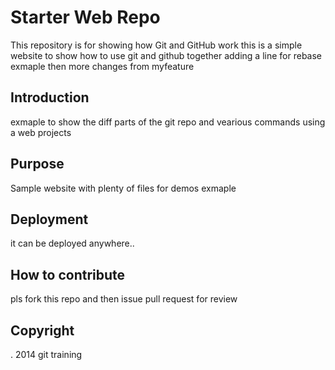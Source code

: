 # Starter Web Repo

This repository is for showing how Git and GitHub work
this is a simple website to show how to use git and github together
adding a line for rebase exmaple
then more changes from myfeature 

## Introduction
exmaple to show the diff parts of the git repo and vearious commands using a web projects

## Purpose

Sample website with plenty of files for demos
exmaple
## Deployment

it can be deployed anywhere..

## How to contribute 
pls fork this repo and then issue pull request for review

## Copyright 
.
2014 git training